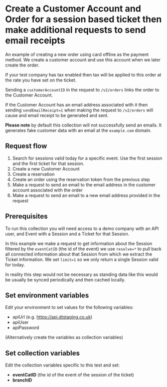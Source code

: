 # Create a Customer Account and Order for a session based ticket then make additional requests to send email receipts

An example of creating a new order using card offline as the payment method. We create a customer account and use this account when we later create the order.

If your test company has tax enabled then tax will be applied to this order at the rate you have set on the ticket.

Sending a `customerAccountID` in the request to `/v2/orders` links the order to the Customer Account.

If the Customer Account has an email address associated with it then sending `sendEmailReceipt=1` when making the request to `/v2/orders` will cause and email receipt to be generated and sent. 

**Please note** by default this collection will not successfully send an emails. It generates fake customer data with an email at the `example.com` domain.

## Request flow

1. Search for sessions valid today for a specific event. Use the first session and the first ticket for that session.
2. Create a new Customer Account 
3. Create a reservation
4. Create an order using the reservation token from the previous step
5. Make a request to send an email to the email address in the customer account associated with the order
6. Make a request to send an email to a new email address provided in the request


## Prerequisites

To run this collection you will need access to a demo company with an API user, and Event with a Session and a Ticket for that Session.

In this example we make a request to get information about the Session filtered by the `eventCatID` (the id of the event) we use `resolve=*` to pull back all connected information about that Session from which we extract the Ticket information. We set `limit=1` so we only return a single Session valid for today.

In reality this step would not be necessary as standing data like this would be usually be synced periodically and then cached locally.

## Set environment variables

Edit your environment to set values for the following variables: 

- apiUrl (e.g. https://api.dtstaging.co.uk)
- apiUser
- apiPassword

(Alternatively create the variables as collection variables)

## Set collection variables

Edit the collection variables specific to this test and set:

- **eventCatID** (the id of the event of the session of the ticket)
- **branchID**



